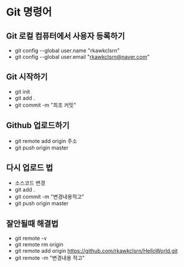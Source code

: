 # Git 명령어

## Git 로컬 컴퓨터에서 사용자 등록하기

- git config --global user.name "rkawkclsrn"
- git config --global user.email "rkawkclsrn@naver.com"

## Git 시작하기

- git init
- git add .
- git commit -m "최초 커밋"

## Github 업로드하기

- git remote add origin 주소
- git push origin master

## 다시 업로드 법

- 소스코드 변경
- git add .
- git commit -m "변경내용적고"
- git push origin master

## 잘안될때 해결법

- git remote -v
- git remote rm origin
- git remote add origin https://github.com/rkawkclsrn/HelloWorld.git
- git remote -m "변경내용 적고"

